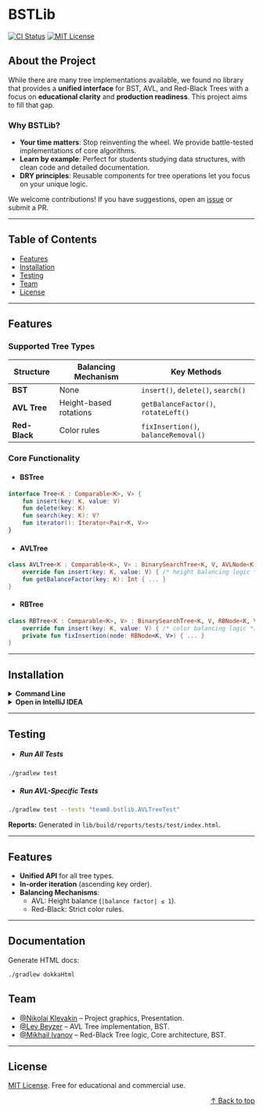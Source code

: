 <a id="readme-top"></a>
# BSTLib

[![CI Status](https://github.com/spbu-coding-2024/trees-trees-team-8/actions/workflows/ci.yml/badge.svg)](https://github.com/spbu-coding-2024/trees-trees-team-8/actions)
[![MIT License](https://img.shields.io/badge/License-MIT-blue.svg)](LICENSE)

## About the Project
While there are many tree implementations available, we found no library that provides a **unified interface** for BST, AVL, and Red-Black Trees with a focus on **educational clarity** and **production readiness**. This project aims to fill that gap.

### Why BSTLib?
- **Your time matters**: Stop reinventing the wheel. We provide battle-tested implementations of core algorithms.
- **Learn by example**: Perfect for students studying data structures, with clean code and detailed documentation.
- **DRY principles**: Reusable components for tree operations let you focus on your unique logic.

We welcome contributions! If you have suggestions, open an [issue](https://github.com/spbu-coding-2024/trees-trees-team-8/issues) or submit a PR.

---

## Table of Contents
- [Features](#features)
- [Installation](#installation)
- [Testing](#testing)
- [Team](#team)
- [License](#license)

---

## Features
### Supported Tree Types
| Structure       | Balancing Mechanism          | Key Methods                     |
|-----------------|------------------------------|---------------------------------|
| **BST**         | None                         | `insert()`, `delete()`, `search()` |
| **AVL Tree**    | Height-based rotations       | `getBalanceFactor()`, `rotateLeft()` |
| **Red-Black**   | Color rules                  | `fixInsertion()`, `balanceRemoval()` |

### Core Functionality

- #### BSTree
```kotlin
interface Tree<K : Comparable<K>, V> {
    fun insert(key: K, value: V)
    fun delete(key: K)
    fun search(key: K): V?
    fun iterator(): Iterator<Pair<K, V>>
}
```
- #### AVLTree
```kotlin
class AVLTree<K : Comparable<K>, V> : BinarySearchTree<K, V, AVLNode<K, V>>() {
    override fun insert(key: K, value: V) { /* height balancing logic */ }
    fun getBalanceFactor(key: K): Int { ... }
}
```
- #### RBTree
```kotlin
class RBTree<K : Comparable<K>, V> : BinarySearchTree<K, V, RBNode<K, V>>() {
    override fun insert(key: K, value: V) { /* color balancing logic */ }
    private fun fixInsertion(node: RBNode<K, V>) { ... }
}
```

---

## Installation
<details> 
<summary><strong>Command Line</strong></summary>

- ##### 1. Clone the Repository
```bash
git clone https://github.com/your-team/bstlib.git
```
- ##### 2. Navigate to Project Directory
```bash
cd bstlib
```

- ##### 3. Build the project
```bash
./gradlew build
```

- ##### 4. Run all tests
```bash
./gradlew test
```
</details>

<details>
<summary><strong>Open in IntelliJ IDEA</strong></summary>


- ##### 1. Open the Project

  Launch IntelliJ IDEA.

  Select File → Open.

  Choose the bstlib folder (cloned repository).

- ##### 2. Configure Gradle

  IDEA will automatically detect the Gradle project.

  Wait for dependencies to sync (check progress bar in the bottom-right corner).

- ##### 3. Run Tests from IDEA

  Navigate to src/test/kotlin/team8/bstlib/.

  Right-click on a test class (e.g., AVLTreeTest.kt).

  Select Run 'AVLTreeTest'.
</details>

---

## Testing

- ##### Run All Tests
```bash
./gradlew test
```

- ##### Run AVL-Specific Tests
```bash
./gradlew test --tests "team8.bstlib.AVLTreeTest"
```

**Reports:** Generated in `lib/build/reports/tests/test/index.html`.


---

## Features

- **Unified API** for all tree types.
- **In-order iteration** (ascending key order).
- **Balancing Mechanisms**:
    - AVL: Height balance (`|balance factor| ≤ 1`).
    - Red-Black: Strict color rules.

---

## Documentation

Generate HTML docs:
```bash
./gradlew dokkaHtml
```
## Team


- [@Nikolai Klevakin](https://github.com/NIcolaiKl) – Project graphics, Presentation.
- [@Lev Beyzer](https://github.com/lev666) – AVL Tree implementation, BST.
- [@Mikhail Ivanov](https://github.com/ivanovm-main) – Red-Black Tree logic, Core architecture, BST.


---
## License

[MIT License](https://github.com/spbu-coding-2024/trees-trees-team-8/blob/main/LICENSE). Free for educational and commercial use.

<p style="text-align: right;">
  <a href="#readme-top">↑ Back to top</a>
</p>